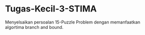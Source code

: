 # Tugas-Kecil-3-STIMA
Menyelsaikan persoalan 15-Puzzle Problem dengan memanfaatkan algortima branch and bound.
